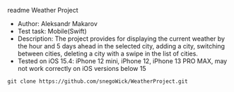 readme 
Weather Project

+ Author: Aleksandr Makarov
+ Test task: Mobile(Swift)
+ Description: The project provides for displaying the current weather by the hour and 5 days ahead in the selected city, adding a city, switching between cities, deleting a city with a swipe in the list of cities.
+ Tested on iOS 15.4: iPhone 12 mini, iPhone 12, iPhone 13 PRO MAX, may not work correctly on iOS versions below 15

`git clone https://github.com/snegoWick/WeatherProject.git`
